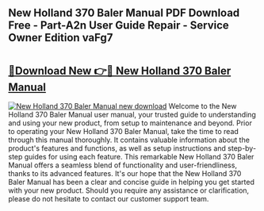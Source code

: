 ## New Holland 370 Baler Manual PDF Download Free - Part-A2n User Guide Repair - Service Owner Edition vaFg7

# <h2><a href="http://cf12247.oget.top/?id=New+Holland+370+Baler+Manual">🔗Download New 👉🔴 New Holland 370 Baler Manual</a></h2>

[![New Holland 370 Baler Manual new download](https://i.imgur.com/5g1atiW.png)](http://cf12247.oget.top/?id=New+Holland+370+Baler+Manual)
Welcome to the New Holland 370 Baler Manual user manual, your trusted guide to understanding and using your new product, from setup to maintenance and beyond. Prior to operating your New Holland 370 Baler Manual, take the time to read through this manual thoroughly. It contains valuable information about the product's features and functions, as well as setup instructions and step-by-step guides for using each feature. This remarkable New Holland 370 Baler Manual offers a seamless blend of functionality and user-friendliness, thanks to its advanced features. It's our hope that the New Holland 370 Baler Manual has been a clear and concise guide in helping you get started with your new product. Should you require any assistance or clarification, please do not hesitate to contact our customer support team.
